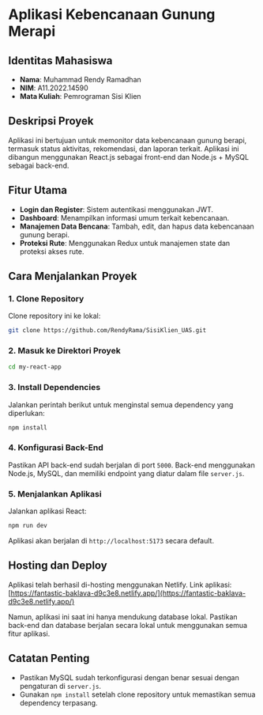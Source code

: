 # Aplikasi Kebencanaan Gunung Merapi

## Identitas Mahasiswa
- **Nama**: Muhammad Rendy Ramadhan
- **NIM**: A11.2022.14590
- **Mata Kuliah**: Pemrograman Sisi Klien

## Deskripsi Proyek
Aplikasi ini bertujuan untuk memonitor data kebencanaan gunung berapi, termasuk status aktivitas, rekomendasi, dan laporan terkait. Aplikasi ini dibangun menggunakan React.js sebagai front-end dan Node.js + MySQL sebagai back-end.

## Fitur Utama
- **Login dan Register**: Sistem autentikasi menggunakan JWT.
- **Dashboard**: Menampilkan informasi umum terkait kebencanaan.
- **Manajemen Data Bencana**: Tambah, edit, dan hapus data kebencanaan gunung berapi.
- **Proteksi Rute**: Menggunakan Redux untuk manajemen state dan proteksi akses rute.

## Cara Menjalankan Proyek

### 1. Clone Repository
Clone repository ini ke lokal:
```bash
git clone https://github.com/RendyRama/SisiKlien_UAS.git
```

### 2. Masuk ke Direktori Proyek
```bash
cd my-react-app
```

### 3. Install Dependencies
Jalankan perintah berikut untuk menginstal semua dependency yang diperlukan:
```bash
npm install
```

### 4. Konfigurasi Back-End
Pastikan API back-end sudah berjalan di port `5000`. Back-end menggunakan Node.js, MySQL, dan memiliki endpoint yang diatur dalam file `server.js`.

### 5. Menjalankan Aplikasi
Jalankan aplikasi React:
```bash
npm run dev
```
Aplikasi akan berjalan di `http://localhost:5173` secara default.

## Hosting dan Deploy
Aplikasi telah berhasil di-hosting menggunakan Netlify. Link aplikasi:
[https://fantastic-baklava-d9c3e8.netlify.app/](https://fantastic-baklava-d9c3e8.netlify.app/)

Namun, aplikasi ini saat ini hanya mendukung database lokal. Pastikan back-end dan database berjalan secara lokal untuk menggunakan semua fitur aplikasi.

## Catatan Penting
- Pastikan MySQL sudah terkonfigurasi dengan benar sesuai dengan pengaturan di `server.js`.
- Gunakan `npm install` setelah clone repository untuk memastikan semua dependency terpasang.
